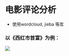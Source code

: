 
# 电影评论分析

* 使用wordcloud, jieba 等库

### 以《西红市首富》为例：
![](http://ees-pic.craftor.org/20190515141003.png)